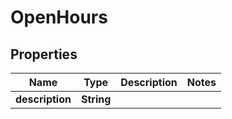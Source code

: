 

# OpenHours

## Properties

Name | Type | Description | Notes
------------ | ------------- | ------------- | -------------
**description** | **String** |  | 



